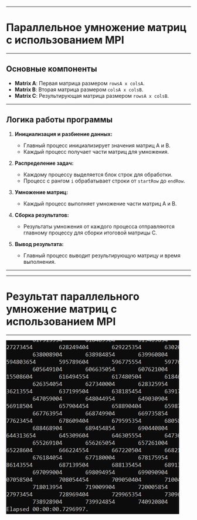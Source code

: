 
---

# Параллельное умножение матриц с использованием MPI


---

## Основные компоненты

- **Matrix A**: Первая матрица размером `rowsA x colsA`.
- **Matrix B**: Вторая матрица размером `colsA x colsB`.
- **Matrix C**: Результирующая матрица размером `rowsA x colsB`.

---

## Логика работы программы

1. **Инициализация и разбиение данных:**
   - Главный процесс инициализирует значения матриц A и B.
   - Каждый процесс получает части матриц для умножения.
   
2. **Распределение задач:**
   - Каждому процессу выделяется блок строк для обработки.
   - Процесс с рангом `i` обрабатывает строки от `startRow` до `endRow`.

3. **Умножение матриц:**
   - Каждый процесс выполняет умножение части матриц A и B.
   
4. **Сборка результатов:**
   - Результаты умножения от каждого процесса отправляются главному процессу для сборки итоговой матрицы C.
   
5. **Вывод результата:**
   - Главный процесс выводит результирующую матрицу и время выполнения.

---
---

# Результат параллельного умножение матриц с использованием MPI


---
![](https://github.com/e90rt/mpi_lr/blob/master/second.png)
